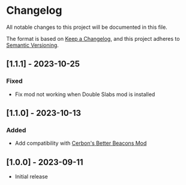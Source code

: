 # Changelog

All notable changes to this project will be documented in this file.

The format is based on [Keep a Changelog](https://keepachangelog.com/en/1.0.0/),
and this project adheres to [Semantic Versioning](https://semver.org/spec/v2.0.0.html).

## [1.1.1] - 2023-10-25

### Fixed

- Fix mod not working when Double Slabs mod is installed

## [1.1.0] - 2023-10-13

### Added

- Add compatibility with [Cerbon's Better Beacons Mod](https://www.curseforge.com/minecraft/mc-mods/cerbons-better-beacons-forge)

## [1.0.0] - 2023-09-11

- Initial release